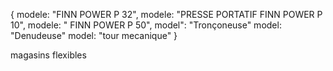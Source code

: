 {
modele: "FINN POWER P 32",
modele: "PRESSE PORTATIF FINN POWER P 10",
modele: " FINN POWER P 50",
model": "Tronçoneuse"
model: "Denudeuse"
model: "tour mecanique"
}

magasins flexibles
